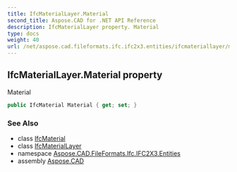 ```yaml
---
title: IfcMaterialLayer.Material
second_title: Aspose.CAD for .NET API Reference
description: IfcMaterialLayer property. Material
type: docs
weight: 40
url: /net/aspose.cad.fileformats.ifc.ifc2x3.entities/ifcmateriallayer/material/
---
```

## IfcMaterialLayer.Material property

Material

```csharp
public IfcMaterial Material { get; set; }
```

### See Also

* class [IfcMaterial](../../ifcmaterial/)
* class [IfcMaterialLayer](../)
* namespace [Aspose.CAD.FileFormats.Ifc.IFC2X3.Entities](../../ifcmateriallayer/)
* assembly [Aspose.CAD](../../../)


